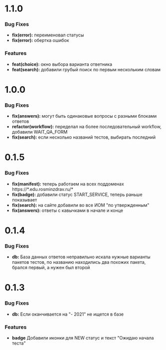 # 1.1.0

### Bug Fixes

* **fix(error):** переименовал статусы 
* **fix(error):** обертка ошибок

### Features

* **feat(choice):** окно выбора варианта ответника
* **feat(search):** добавили грубый поиск по первым нескольким словам

# 1.0.0

### Bug Fixes

* **fix(answers):** могут быть одинаковые вопросы с разными блоками ответов
* **refactor(workflow):** переделал на более последовательный workflow, добавили WAIT_QA_FORM
* **fix(search):** если несколько названий тестов, выбирать последний

# 0.1.5

### Bug Fixes

* **fix(manifest):** теперь работаем на всех поддоменах https://\*.edu.rosminzdrav.ru/\*
* **fix(badge):** добавили статус START_SERVICE, теперь раньше показывает
* **fix(search):** на сайте добавили во все ИОМ "по утвержденным"
* **fix(answers):** ответы с кавычками в начале и конце

# 0.1.4

### Bug Fixes

* **db:** База данных ответов неправильно искала нужные варианты пакетов тестов, по названию находились два похожих пакета, брался первый, а нужен был второй

# 0.1.3

### Bug Fixes

* **db:** Если оканчивается на "- 2021" не ищется в базе

### Features

* **badge** Добавили иконки для NEW статус и текст "Ожидаю начала теста"
